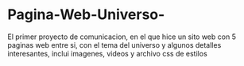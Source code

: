 # Pagina-Web-Universo-
El primer proyecto de comunicacion, en el que hice un sito web con 5 paginas web entre si, con el tema del universo y algunos detalles interesantes, inclui imagenes, videos y archivo css de estilos
